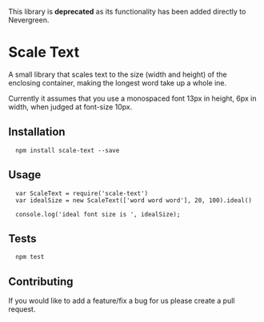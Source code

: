 This library is **deprecated** as its functionality has been added directly to Nevergreen.

Scale Text
==========

A small library that scales text to the size (width and height) of the enclosing container, making the longest word take up a whole ine.

Currently it assumes that you use a monospaced font 13px in height, 6px in width, when judged at font-size 10px.

## Installation

```
  npm install scale-text --save
```

## Usage

```
  var ScaleText = require('scale-text')
  var idealSize = new ScaleText(['word word word'], 20, 100).ideal()

  console.log('ideal font size is ', idealSize);
```

## Tests

```
  npm test
```

## Contributing

If you would like to add a feature/fix a bug for us please create a pull request.
